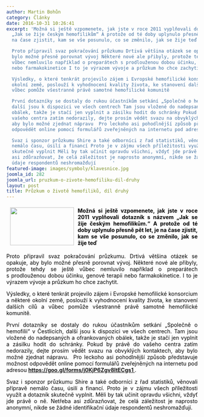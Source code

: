 ```yaml
---
author: Martin Bohůn
category: Články
date: 2016-10-31 10:26:41
excerpt: 'Možná si ještě vzpomenete, jak jste v roce 2011 vyplňovali dotazník s názvem
  „Jak se žije českým hemofilikům“ A protože od té doby uplynulo přesně pět let, je
  na čase zjistit, kam se vše posunulo, co se změnilo, jak se žije teď

  Proto připravil svaz pokračování průzkumu Drtivá většina otázek se opakuje, aby
  bylo možné přesně porovnat vývoj Některé nové ale přibyly, protože tehdy se ještě
  vůbec nemluvilo například o preparátech s prodlouženou dobou účinku, genové terapii
  nebo farmakokinetice I to je výrazem vývoje a průzkum ho chce zachytit

  Výsledky, o které tenkrát projevilo zájem i Evropské hemofilické konsorcium a některé
  okolní země, poslouží k vyhodnocení kvality života, ke stanovení dalších cílů a
  vůbec pomůže všestranně právě samotné hemofilické komunitě

  První dotazníky se dostaly do rukou účastníkům setkání „Společně o hemofilii“ v Čestlicích,
  další jsou k dispozici ve všech centrech Tam jsou vložené do nadepsaných a ofrankovaných
  obálek, takže je stačí jen vyplnit a zásilku hodit do schránky Pokud by právě do
  vašeho centra zatím nedorazily, dejte prosím vědět svazu na obvyklých kontaktech,
  aby bylo možné zjednat nápravu  Pro leckoho asi pohodlnější způsob představuje možnost
  odpovědět online pomocí formulářů zveřejněných na internetu pod adresou https://googl/forms/j0KjP6Zgv8ItECgs1

  Svaz i sponzor průzkumu Shire a také odborníci z řad statistiků, věnovali přípravě
  nemálo času, úsilí a financí Proto je v zájmu všech příležitosti využít a dotazník
  skutečně vyplnit Měli by tak učinit opravdu všichni, vždyť jde právě o ně Netřeba
  asi zdůrazňovat, že celá záležitost je naprosto anonymní, nikde se žádné identifikační
  údaje respondentů neshromažďují      '
featured-image: images/symboly/klavesnice.jpg
joomla_id: 282
joomla_url: pruzkum-o-zivote-hemofiliku-dil-druhy
layout: post
title: Průzkum o životě hemofiliků, díl druhý
---
```


<h4 style="text-align: justify;">
 <img border="0" height="100" src="{{ site.baseurl }}/images/symboly/klavesnice.jpg" style="float: left; margin-left: 10px; margin-right: 10px;" width="168"/>
 <span style="color: #000000;">
  Možná si ještě vzpomenete, jak jste v roce 2011 vyplňovali dotazník s názvem „Jak se žije českým hemofilikům.“ A protože od té doby uplynulo přesně pět let, je na čase zjistit, kam se vše posunulo, co se změnilo, jak se žije teď
 </span>
</h4>
<p style="text-align: justify;">
 <span style="color: #000000;">
  Proto připravil svaz pokračování průzkumu. Drtivá většina otázek se opakuje, aby bylo možné přesně porovnat vývoj. Některé nové ale přibyly, protože tehdy se ještě vůbec nemluvilo například o preparátech s prodlouženou dobou účinku, genové terapii nebo farmakokinetice. I to je výrazem vývoje a průzkum ho chce zachytit.
 </span>
</p>
<p style="text-align: justify;">
 <span style="color: #000000;">
  Výsledky, o které tenkrát projevilo zájem i Evropské hemofilické konsorcium a některé okolní země, poslouží k vyhodnocení kvality života, ke stanovení dalších cílů a vůbec pomůže všestranně právě samotné hemofilické komunitě.
 </span>
</p>
<p style="text-align: justify;">
 <span style="color: #000000;">
  První dotazníky se dostaly do rukou účastníkům setkání „Společně o hemofilii“ v Čestlicích, další jsou k dispozici ve všech centrech. Tam jsou vložené do nadepsaných a ofrankovaných obálek, takže je stačí jen vyplnit a zásilku hodit do schránky. Pokud by právě do vašeho centra zatím nedorazily, dejte prosím vědět svazu na obvyklých kontaktech, aby bylo možné zjednat nápravu.  Pro leckoho asi pohodlnější způsob představuje možnost odpovědět online pomocí formulářů zveřejněných na internetu pod adresou
 </span>
 <span style="color: #000000;">
  <strong>
   <a href="https://docs.google.com/forms/d/e/1FAIpQLSdo978T7_oTB82Se6A4kgPCYbzOd10exkg7gBKPFsj0tyhSiw/viewform?c=0&amp;w=1" target="_blank" title="Průzkum o životě hemofiliků, díl druhý">
    https://goo.gl/forms/j0KjP6Zgv8ItECgs1
   </a>
  </strong>
  .
 </span>
</p>
<p style="text-align: justify;">
 <span style="color: #000000;">
  Svaz i sponzor průzkumu Shire a také odborníci z řad statistiků, věnovali přípravě nemálo času, úsilí a financí. Proto je v zájmu všech příležitosti využít a dotazník skutečně vyplnit. Měli by tak učinit opravdu všichni, vždyť jde právě o ně. Netřeba asi zdůrazňovat, že celá záležitost je naprosto anonymní, nikde se žádné identifikační údaje respondentů neshromažďují.
 </span>
</p>